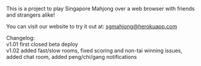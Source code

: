 This is a project to play Singapore Mahjong over a web browser with friends and strangers alike!

You can visit our website to try it out at: sgmahjong@herokuapp.com





Changelog: <br/>
v1.01 first closed beta deploy <br/>
v1.02 added fast/slow rooms, fixed scoring and non-tai winning issues, added chat room, added peng/chi/gang notifications
